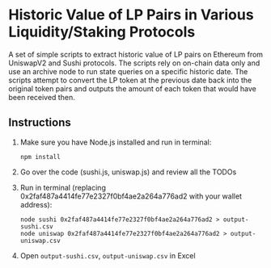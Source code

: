 # Historic Value of LP Pairs in Various Liquidity/Staking Protocols

A set of simple scripts to extract historic value of LP pairs on Ethereum from UniswapV2 and Sushi protocols. The scripts rely on on-chain data only and use an archive node to run state queries on a specific historic date. The scripts attempt to convert the LP token at the previous date back into the original token pairs and outputs the amount of each token that would have been received then.

## Instructions

1. Make sure you have Node.js installed and run in terminal:
    ```
    npm install
    ```

2. Go over the code (sushi.js, uniswap.js) and review all the TODOs

3. Run in terminal (replacing 0x2faf487a4414fe77e2327f0bf4ae2a264a776ad2 with your wallet address):
    ```
    node sushi 0x2faf487a4414fe77e2327f0bf4ae2a264a776ad2 > output-sushi.csv
    node uniswap 0x2faf487a4414fe77e2327f0bf4ae2a264a776ad2 > output-uniswap.csv
    ```

4. Open `output-sushi.csv`, `output-uniswap.csv` in Excel